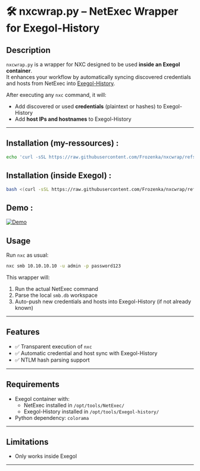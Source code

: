 # 🛠️ nxcwrap.py – NetExec Wrapper for Exegol-History

## Description

`nxcwrap.py` is a wrapper for NXC designed to be used **inside an Exegol container**.  
It enhances your workflow by automatically syncing discovered credentials and hosts from NetExec into [Exegol-History](https://github.com/ThePorgs/Exegol-history).

After executing any `nxc` command, it will:

- Add discovered or used **credentials** (plaintext or hashes) to Exegol-History
- Add **host IPs and hostnames** to Exegol-History

---
## Installation (my-ressources) :
```bash
echo 'curl -sSL https://raw.githubusercontent.com/Frozenka/nxcwrap/refs/heads/main/install_nxcwraper.sh | bash' >> ~/.exegol/my-resources/setup/load_user_setup.sh
```

## Installation (inside Exegol) :

```bash
bash <(curl -sSL https://raw.githubusercontent.com/Frozenka/nxcwrap/refs/heads/main/install_nxcwraper.sh)

```

## Demo :
[![Demo](https://img.youtube.com/vi/Li9In64pfbQ/maxresdefault.jpg)](https://www.youtube.com/watch?v=Li9In64pfbQ)

## Usage

Run `nxc` as usual:

```bash
nxc smb 10.10.10.10 -u admin -p password123
```

This wrapper will:

1. Run the actual NetExec command
2. Parse the local `smb.db` workspace
3. Auto-push new credentials and hosts into Exegol-History (if not already known)

---
 
 
## Features

- ✅ Transparent execution of `nxc`
- ✅ Automatic credential and host sync with Exegol-History
- ✅ NTLM hash parsing support

---

## Requirements

- Exegol container with:
  - NetExec installed in `/opt/tools/NetExec/`
  - Exegol-History installed in `/opt/tools/Exegol-history/`
- Python dependency: `colorama`

---

## Limitations

- Only works inside Exegol  

---

 

